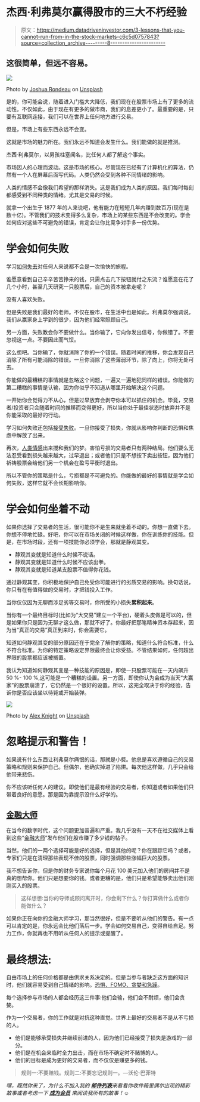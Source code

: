 # 杰西·利弗莫尔赢得股市的三大不朽经验

> 原文：<https://medium.datadriveninvestor.com/3-lessons-that-you-cannot-run-from-in-the-stock-markets-c6c5d0757843?source=collection_archive---------8----------------------->

## 这很简单，但远不容易。

![](img/e7936e550fcaca3ad5e89cea2639ba97.png)

Photo by [Joshua Rondeau](https://unsplash.com/@liferondeau?utm_source=medium&utm_medium=referral) on [Unsplash](https://unsplash.com?utm_source=medium&utm_medium=referral)

是的，你可能会说，随着进入门槛大大降低，我们现在在股票市场上有了更多的流动性。不仅如此，由于现在有更多的做市商，我们的息差更小了。最重要的是，只要有互联网连接，我们可以在世界上任何地方进行交易。

但是，市场上有些东西永远不会变。

这就是市场的魅力所在。我们永远不知道会发生什么。我们能做的就是推测。

杰西·利弗莫尔，以男孩柱塞闻名，比任何人都了解这个事实。

市场因人的心理而波动。这是市场的核心。尽管现在已经有了计算机化的算法，仍然有一个人在屏幕后面写代码。人类仍然会受到各种不同情绪的影响。

人类的情感不会像我们希望的那样消失。这是我们成为人类的原因。我们每时每刻都感受到不同种类的情绪。尤其是交易的时候。

就拿一个出生于 1877 年的人来说吧，他有能力在短短几年内赚到数百万(现在是数十亿)。不管我们的技术变得多么复杂，市场上的某些东西是不会改变的。学会如何应对这些不可避免的错误，肯定会让你比竞争对手多一份优势。

# 学会如何失败

学习[如何失去](https://medium.com/datadriveninvestor/the-most-important-lesson-nobody-talks-about-in-the-stock-markets-46a4d0df06e9)对任何人来说都不会是一次愉快的旅程。

谁愿意看到自己辛辛苦苦挣来的钱，只需点击几下按钮就付之东流？谁愿意在花了几个小时，甚至几天研究一只股票后，自己的资本被拿走呢？

没有人喜欢失败。

但是失败是我们最好的老师。不仅在股市，在生活中也是如此。利弗莫尔强调说，我们从赢家身上学到的很少，因为他们经常照顾自己。

另一方面，失败教会你不要做什么。当你输了，它向你发出信号，你做错了。不要忽视这一点。不要因此而气馁。

这么想吧。当你输了，你就消除了你的一个错误。随着时间的推移，你会发现自己消除了所有可能消除的错误。一旦你消除了这些薄弱环节，除了向上，你将无处可去。

你能做的最糟糕的事情就是忽略这个问题，一遍又一遍地犯同样的错误。你能做的第二糟糕的事情是认输，因为你似乎不知道从哪里开始解决这个问题。

一开始你会觉得力不从心，但是过早放弃会剥夺你本可以抓住的机会。毕竟，交易者/投资者只会随着时间的推移而变得更好，所以当你处于最佳状态时放弃并不是你能采取的最好的行动。

学习如何失败还包括[接受失败](https://www.logikfx.com/post/how-to-trade-options)。一旦你接受了损失，你就从影响你判断的恐惧和焦虑中解放了出来。

再次，[人类情感](https://medium.com/datadriveninvestor/4-most-powerful-emotions-that-drive-the-stock-market-and-how-to-overcome-them-6bcf30ded602)出来搅和我们的梦。害怕亏损的交易者只有两种结局。他们要么无法忍受看到损失越来越大，过早退出；或者他们只是不想按下卖出按钮，因为他们祈祷股票会给他们另一个机会在盈亏平衡时退出。

所以不管你的策略是什么，亏损都是不可避免的。你能做的最好的事情就是学会如何失败，这样它就不会长期影响你。

# 学会如何坐着不动

如果你选择了交易者的生活，很可能你不是生来就坐着不动的。你想一直做下去。你想不停地忙碌。好吧，你可以在市场关闭的时候这样做，你在训练你的技能。但是，在市场时段，还有一项技能你必须学会，那就是静观其变。

*   静观其变就是知道什么时候不说话。
*   静观其变就是知道什么时候不应该出拳。
*   静观其变就是知道某支股票不值得你花钱。

通过静观其变，你积极地保护自己免受你可能进行的劣质交易的影响。换句话说，你只有在有值得做的交易时，才把钱投入工作。

当你仅仅因为无聊而涉足劣等交易时，你所受的小损失**累积起来**。

当你有一个最终目标时(比如为“大交易”建立一个平台)，硬着头皮做是可以的，但是如果你只是因为无聊才这么做，那就不好了。你最好把那笔精神资本存起来，因为当“真正的交易”真正到来时，你会需要它。

知道如何静观其变的部分原因还在于完全了解你的策略，知道什么符合标准，什么不符合标准。为你的特定策略设定界限最终会让你受益。不管结果如何，任何超出界限的股票都应该被搁置。

我认为知道如何静观其变是一种技能的原因是，即使一只股票可能在一天内飙升 50 %- 100 %,这可能是一个糟糕的设置。另一方面，即使你认为会成为当天“大赢家”的股票崩溃了，它仍然是一个很好的设置。所以，这完全取决于你的经验，告诉你是否应该坐以待毙或开始装弹。

![](img/21c64e97582eea59bd1462e3f4d79963.png)

Photo by [Alex Knight](https://unsplash.com/@agk42?utm_source=medium&utm_medium=referral) on [Unsplash](https://unsplash.com?utm_source=medium&utm_medium=referral)

# 忽略提示和警告！

如果说有什么东西让利弗莫尔痛恨的话，那就是小费。他总是喜欢遵循自己的交易策略和规则来保护自己。但偶尔，他确实掉进了陷阱。每次他这样做，几乎只会给他带来悲伤。

你不应该听任何人的建议。即使他们是最有经验的交易者，你知道或者如果他们只带着良好的意愿。那是因为靠提示没什么好学的。

## [金融大师](https://medium.com/datadriveninvestor/this-is-how-penny-stocks-are-being-manipulated-b067c5c6a088)

在当今的数字时代，这个问题更加普遍和严重。我几乎没有一天不在社交媒体上看到这些“[金融大师](https://medium.com/datadriveninvestor/why-are-there-so-many-stock-market-experts-on-social-media-91bbbdfe1b18)”发布他们在股市赚了多少钱的帖子。

当然，他们的一两个选择可能是好的选择，但是其他的呢？你在跟踪它吗？或者，专家们只是在清理那些表现不佳的股票，同时强调那些涨幅巨大的股票。

我不想告诉你，但是你的财务专家说你每个月花 100 美元加入他们的房间并不是真的想帮你。他们只是想要你的钱。或者更糟的是，他们只是希望能够卖出他们刚刚买入的股票。

> 这样想想:当你的导师或顾问离开时，你会剩下什么？你打算做什么或者你能做什么？

如果你正在向你的金融大师学习，那当然很好，但是不要听从他们的警告。有一点可以肯定的是，你永远会比他们落后一步。学会如何交易自己，变得自给自足。努力工作，你就再也不用听从任何人的提示或提醒了。

# 最终想法:

自由市场上的任何价格都是由供求关系决定的。但是当参与者缺乏这方面的知识时，他们就容易受到自己情绪的影响。[恐惧、FOMO、贪婪和急躁](https://medium.com/datadriveninvestor/4-most-powerful-emotions-that-drive-the-stock-market-and-how-to-overcome-them-6bcf30ded602)。

每个选择参与市场的人都会经历这三件事:他们会输，他们会不耐烦，他们会贪婪。

作为一个交易者，你的工作就是对抗这种直觉。世界上最好的交易者不是从不亏损的人。

*   他们是能够承受损失并继续前进的人，因为他们已经接受了损失是游戏的一部分。
*   他们是在机会来临时全力出击，而在市场不确定时不赌博的人。
*   他们的目标是成为更好的交易者，而不仅仅是赚更多的钱。

> 规则一:不要赔钱。规则二:不要忘记规则一。—沃伦·巴菲特

*嘿，既然你来了，为什么不加入我的* [***邮件列表***](https://marcuschan.ck.page/76504d9d12)**来看看你收件箱里偶尔出现的精彩故事或者考虑一下* [***成为会员***](http://xn--74h/) *来阅读我所有的故事！☺**